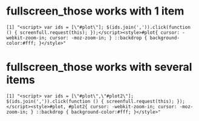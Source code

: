 # fullscreen_those works with 1 item

    [1] "<script> var ids = [\"#plot\"]; $(ids.join(',')).click(function () { screenfull.request(this); });</script><style>#plot{ cursor: -webkit-zoom-in; cursor: -moz-zoom-in; } ::backdrop { background-color:#fff; }</style>"

# fullscreen_those works with several items

    [1] "<script> var ids = [\"#plot\",\"#plot2\"]; $(ids.join(',')).click(function () { screenfull.request(this); });</script><style>#plot, #plot2{ cursor: -webkit-zoom-in; cursor: -moz-zoom-in; } ::backdrop { background-color:#fff; }</style>"

